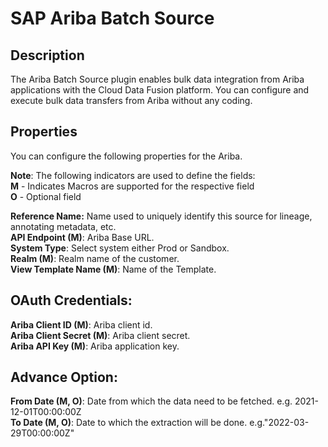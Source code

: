 # SAP Ariba Batch Source  
## Description  
The Ariba Batch Source plugin enables bulk data integration from Ariba
applications with the Cloud Data Fusion platform. You can configure and execute
bulk data transfers from Ariba without any coding.

## Properties  
You can configure the following properties for the Ariba.  

**Note**: The following indicators are used to define the fields:  
**M** - Indicates Macros are supported for the respective field  
**O** - Optional field  

**Reference Name:** Name used to uniquely identify this source for lineage,
annotating metadata, etc.  
**API Endpoint (M)**: Ariba Base URL.  
**System Type**: Select system either Prod or Sandbox.  
**Realm (M)**: Realm name of the customer.   
**View Template Name (M)**: Name of the Template.   

## OAuth Credentials:  

**Ariba Client ID (M)**: Ariba client id.  
**Ariba Client Secret (M)**: Ariba client secret.  
**Ariba API Key (M)**: Ariba application key.

## Advance Option:  

**From Date (M, O)**: Date from which the data need to be fetched. e.g. 2021-12-01T00:00:00Z  
**To Date (M, O)**: Date to which the extraction will be done. e.g."2022-03-29T00:00:00Z"   
     
  
